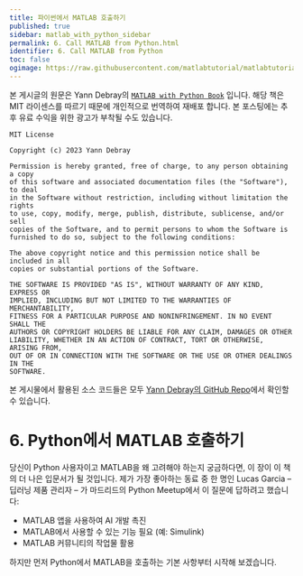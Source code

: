 ```yaml
---
title: 파이썬에서 MATLAB 호출하기
published: true
sidebar: matlab_with_python_sidebar
permalink: 6. Call MATLAB from Python.html
identifier: 6. Call MATLAB from Python
toc: false
ogimage: https://raw.githubusercontent.com/matlabtutorial/matlabtutorial.github.io/main/images/MATLAB_with_Python_Book/ogimage.jpg
---
```


본 게시글의 원문은 Yann Debray의 [`MATLAB with Python Book`](https://github.com/yanndebray/matlab-with-python-book) 입니다. 해당 책은 MIT 라이센스를 따르기 때문에 개인적으로 번역하여 재배포 합니다. 본 포스팅에는 추후 유료 수익을 위한 광고가 부착될 수도 있습니다.

    MIT License

    Copyright (c) 2023 Yann Debray

    Permission is hereby granted, free of charge, to any person obtaining a copy
    of this software and associated documentation files (the "Software"), to deal
    in the Software without restriction, including without limitation the rights
    to use, copy, modify, merge, publish, distribute, sublicense, and/or sell
    copies of the Software, and to permit persons to whom the Software is
    furnished to do so, subject to the following conditions:

    The above copyright notice and this permission notice shall be included in all
    copies or substantial portions of the Software.

    THE SOFTWARE IS PROVIDED "AS IS", WITHOUT WARRANTY OF ANY KIND, EXPRESS OR
    IMPLIED, INCLUDING BUT NOT LIMITED TO THE WARRANTIES OF MERCHANTABILITY,
    FITNESS FOR A PARTICULAR PURPOSE AND NONINFRINGEMENT. IN NO EVENT SHALL THE
    AUTHORS OR COPYRIGHT HOLDERS BE LIABLE FOR ANY CLAIM, DAMAGES OR OTHER
    LIABILITY, WHETHER IN AN ACTION OF CONTRACT, TORT OR OTHERWISE, ARISING FROM,
    OUT OF OR IN CONNECTION WITH THE SOFTWARE OR THE USE OR OTHER DEALINGS IN THE
    SOFTWARE.

본 게시물에서 활용된 소스 코드들은 모두 [Yann Debray의 GitHub Repo](https://github.com/yanndebray/matlab-with-python-book)에서 확인할 수 있습니다.

# 6. Python에서 MATLAB 호출하기

당신이 Python 사용자이고 MATLAB을 왜 고려해야 하는지 궁금하다면, 이 장이 이 책의 더 나은 입문서가 될 것입니다. 제가 가장 좋아하는 동료 중 한 명인 Lucas Garcia – 딥러닝 제품 관리자 – 가 마드리드의 Python Meetup에서 이 질문에 답하려고 했습니다:
- MATLAB 앱을 사용하여 AI 개발 촉진
- MATLAB에서 사용할 수 있는 기능 필요 (예: Simulink)
- MATLAB 커뮤니티의 작업물 활용

하지만 먼저 Python에서 MATLAB을 호출하는 기본 사항부터 시작해 보겠습니다.